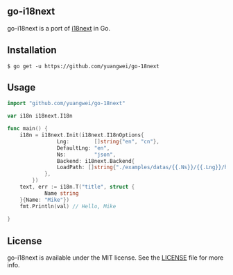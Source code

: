 go-i18next
---
go-i18next is a port of [i18next](https://www.i18next.com/) in Go.

## Installation
```shell
$ go get -u https://github.com/yuangwei/go-18next
```
## Usage
```go
import "github.com/yuangwei/go-18next"

var i18n i18next.I18n

func main() {
	i18n = i18next.Init(i18next.I18nOptions{
                Lng:        []string{"en", "cn"},
                DefaultLng: "en",
                Ns:         "json",
                Backend: i18next.Backend{
                LoadPath: []string{"./examples/datas/{{.Ns}}/{{.Lng}}/home.json"},
            },
        })
	text, err := i18n.T("title", struct {
            Name string
    }{Name: "Mike"})
	fmt.Println(val) // Hello, Mike
	
}

```

## License
go-i18next is available under the MIT license. See the [LICENSE](LICENSE) file for more info.